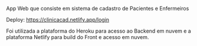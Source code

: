 App Web que consiste em sistema de cadastro de Pacientes e Enfermeiros 

Deploy: https://clinicacad.netlify.app/login

Foi utilizada a plataforma do Heroku para acesso ao Backend em nuvem e a plataforma Netlify para build do Front e acesso em nuvem. 

